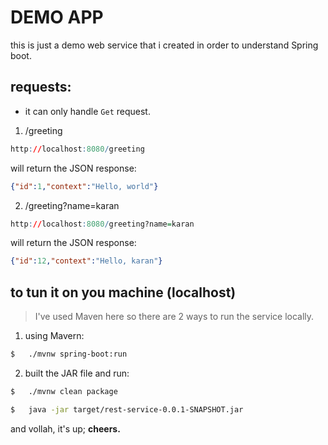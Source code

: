 #	DEMO APP

this is just a demo web service that i created in order to understand Spring boot.

##	requests:

*	it can only handle `Get` request.

1.	/greeting
```r
http://localhost:8080/greeting
```

will return the JSON response:
```json
{"id":1,"context":"Hello, world"}
```

2.	/greeting?name=karan
```r
http://localhost:8080/greeting?name=karan
```

will return the JSON response:
```json
{"id":12,"context":"Hello, karan"}
```

##	to tun it on you machine (localhost)

>	I've used Maven here so there are 2 ways to run the service locally.

1.	using Mavern:
```bash
$	./mvnw spring-boot:run
```

2.	built the JAR file and run:
```bash
$	./mvnw clean package

$	java -jar target/rest-service-0.0.1-SNAPSHOT.jar
```

and vollah, it's up;
**cheers.**

